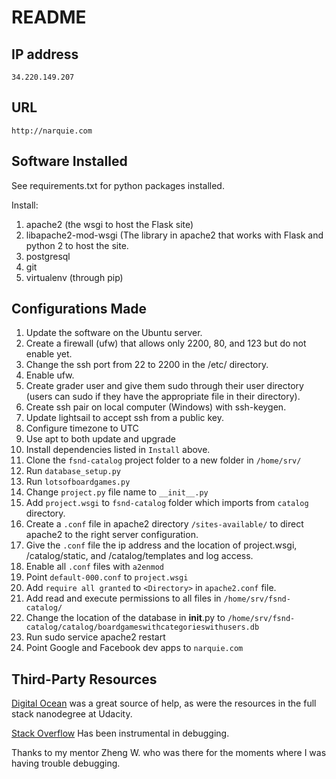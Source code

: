 # README
## IP address
```34.220.149.207```
## URL
```http://narquie.com```
## Software Installed
See requirements.txt for python packages installed.

Install:
1. apache2 (the wsgi to host the Flask site)
2. libapache2-mod-wsgi (The library in apache2 that works with Flask and python 2 to host the site.
3. postgresql
4. git
5. virtualenv (through pip)

## Configurations Made
1. Update the software on the Ubuntu server.
2. Create a firewall (ufw) that allows only 2200, 80, and 123 but do not enable yet.
3. Change the ssh port from 22 to 2200 in the /etc/ directory.
4. Enable ufw.
5. Create grader user and give them sudo through their user directory (users can sudo if they have the appropriate file in their directory).
6. Create ssh pair on local computer (Windows) with ssh-keygen.
7. Update lightsail to accept ssh from a public key.
8. Configure timezone to UTC
9. Use apt to both update and upgrade
10. Install dependencies listed in ```Install``` above.
11. Clone the ```fsnd-catalog``` project folder to a new folder in ```/home/srv/```
12. Run ```database_setup.py```
13. Run ```lotsofboardgames.py```
12. Change ```project.py``` file name to ```__init__.py```
13. Add ```project.wsgi``` to ```fsnd-catalog``` folder which imports from ```catalog``` directory.
14. Create a ```.conf``` file in apache2 directory ```/sites-available/``` to direct apache2 to the right server configuration.
15. Give the ```.conf``` file the ip address and the location of project.wsgi, /catalog/static, and /catalog/templates and log access.
16. Enable all ```.conf``` files with ```a2enmod```
17. Point ```default-000.conf``` to ```project.wsgi```
18. Add ```require all granted``` to ```<Directory>``` in ```apache2.conf``` file.
19. Add read and execute permissions to all files in ```/home/srv/fsnd-catalog/```
20. Change the location of the database in __init__.py to ```/home/srv/fsnd-catalog/catalog/boardgameswithcategorieswithusers.db```	 
21. Run sudo service apache2 restart
22. Point Google and Facebook dev apps to ```narquie.com```

## Third-Party Resources
[Digital Ocean](https://www.digitalocean.com/community/tutorials/how-to-deploy-a-flask-application-on-an-ubuntu-vps) was a great source of help, as were the resources in the full stack nanodegree at Udacity.

[Stack Overflow](https://www.stackoverflow.com) Has been instrumental in debugging.

Thanks to my mentor Zheng W. who was there for the moments where I was having trouble debugging.
